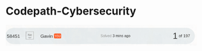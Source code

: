 # Codepath-Cybersecurity
![](https://github.com/GavinSlusher/Codepath-Cybersecurity/blob/main/prework.png)
